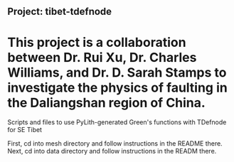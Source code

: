 ## Project: tibet-tdefnode
# This project is a collaboration between Dr. Rui Xu, Dr. Charles Williams, and Dr. D. Sarah Stamps to investigate the physics of faulting in the Daliangshan region of China. 
Scripts and files to use PyLith-generated Green's functions with TDefnode for SE Tibet

First, cd into mesh directory and follow instructions in the README there.
Next, cd into data directory and follow instructions in the READM there.
